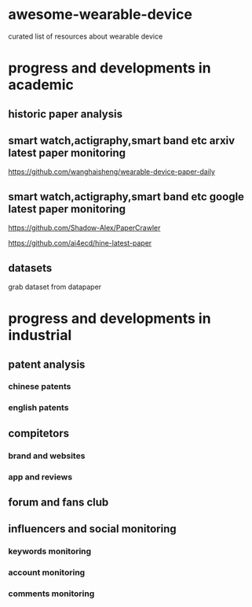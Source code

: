 # awesome-wearable-device
curated list of resources about wearable device

# progress and developments in  academic 

## historic  paper analysis







##  smart watch,actigraphy,smart band etc  arxiv latest paper monitoring

https://github.com/wanghaisheng/wearable-device-paper-daily




##  smart watch,actigraphy,smart band etc  google latest paper monitoring


https://github.com/Shadow-Alex/PaperCrawler

https://github.com/ai4ecd/hine-latest-paper

## datasets 

grab dataset from datapaper



#  progress and developments in  industrial 


## patent analysis

### chinese patents

### english patents



## compitetors 


### brand and websites


### app and reviews


## forum and fans club


## influencers and social monitoring

### keywords monitoring

### account monitoring

### comments monitoring 

